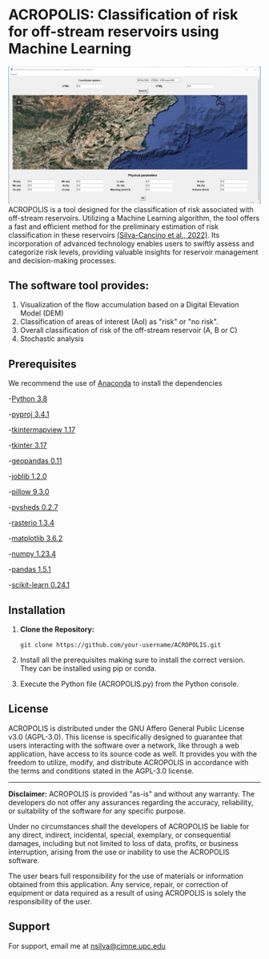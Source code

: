 # ACROPOLIS: Classification of risk for off-stream reservoirs using Machine Learning
![Window](Images/Window.png)
ACROPOLIS is a  tool designed for the classification of risk associated with off-stream reservoirs. Utilizing a  Machine Learning algorithm, the tool offers a fast and efficient method for the preliminary estimation of risk classification in these reservoirs [(Silva-Cancino et al., 2022)](https://www.mdpi.com/2073-4441/14/15/2416?utm_campaign=releaseissue_waterutm_medium=emailutm_source=releaseissueutm_term=doilink114). Its incorporation of advanced technology enables users to swiftly assess and categorize risk levels, providing valuable insights for reservoir management and decision-making processes.

## The software tool provides:
1. Visualization of the flow accumulation based on a Digital Elevation Model (DEM)
2. Classification of areas of interest (AoI) as "risk" or "no risk".
3. Overall classification of risk of the off-stream reservoir (A, B or C)
4. Stochastic analysis

## Prerequisites 
We recommend the use of [Anaconda](https://www.anaconda.com/download) to install the dependencies

-[Python 3.8](https://www.python.org/downloads/release/python-380/)

-[pyproj 3.4.1](https://pyproj4.github.io/pyproj/stable/)

-[tkintermapview 1.17](https://github.com/TomSchimansky/TkinterMapView)

-[tkinter 3.17](https://docs.python.org/3/library/tkinter.html)

-[geopandas 0.11](https://geopandas.org/en/stable/)

-[joblib 1.2.0](https://joblib.readthedocs.io/en/latest/installing.html)

-[pillow 9.3.0](https://pillow.readthedocs.io/en/stable/installation.html)

-[pysheds 0.2.7](https://pypi.org/project/pysheds/)

-[rasterio 1.3.4](https://pypi.org/project/rasterio/)   

-[matplotlib 3.6.2](https://matplotlib.org/stable/index.html)

-[numpy 1.23.4](https://numpy.org/install/)

-[pandas 1.5.1](https://pypi.org/project/pandas/)

-[scikit-learn 0.24.1](https://scikit-learn.org/stable/install.html)

 ## Installation  
1. **Clone the Repository:**
   ```
   git clone https://github.com/your-username/ACROPOLIS.git
   ```
   
3. Install all the prerequisites making sure to install the correct version. They can be installed using pip or conda.

4. Execute the Python file (ACROPOLIS.py) from the Python console.

## License
ACROPOLIS is distributed under the GNU Affero General Public License v3.0 (AGPL-3.0). This license is specifically designed to guarantee that users interacting with the software over a network, like through a web application, have access to its source code as well. It provides you with the freedom to utilize, modify, and distribute ACROPOLIS in accordance with the terms and conditions stated in the AGPL-3.0 license.

---

**Disclaimer:**
ACROPOLIS is provided "as-is" and without any warranty. The developers do not offer any assurances regarding the accuracy, reliability, or suitability of the software for any specific purpose.

Under no circumstances shall the developers of ACROPOLIS be liable for any direct, indirect, incidental, special, exemplary, or consequential damages, including but not limited to loss of data, profits, or business interruption, arising from the use or inability to use the ACROPOLIS software.

The user bears full responsibility for the use of materials or information obtained from this application. Any service, repair, or correction of equipment or data required as a result of using ACROPOLIS is solely the responsibility of the user.

## Support
For support, email me at nsilva@cimne.upc.edu
